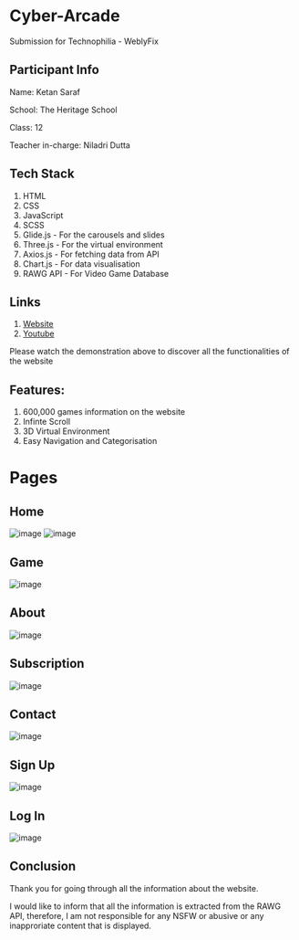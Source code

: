 # Cyber-Arcade
Submission for Technophilia - WeblyFix

## Participant Info

Name: Ketan Saraf

School: The Heritage School

Class: 12

Teacher in-charge: Niladri Dutta

## Tech Stack

1. HTML
2. CSS
3. JavaScript
4. SCSS
5. Glide.js - For the carousels and slides
6. Three.js - For the virtual environment
7. Axios.js - For fetching data from API
8. Chart.js - For data visualisation
9. RAWG API - For Video Game Database

## Links
1.  [Website](https://keshraf.github.io/Cyber-Arcade/)
2.  [Youtube](https://youtu.be/H534P9WOXV0)

Please watch the demonstration above to discover all the functionalities of the website

## Features:
1. 600,000 games information on the website
2. Infinte Scroll
3. 3D Virtual Environment
4. Easy Navigation and Categorisation

# Pages

## Home 

![image](https://user-images.githubusercontent.com/82109991/137639895-a943dd9c-43af-42fd-b6ba-18a0a765031f.png)
![image](https://user-images.githubusercontent.com/82109991/137639917-916d53ed-a9f8-42cd-b27c-f4df065449ff.png)

## Game 

![image](https://user-images.githubusercontent.com/82109991/137639953-46ae6ff2-2067-40a4-8b24-fc60d44bea76.png)

## About

![image](https://user-images.githubusercontent.com/82109991/137639978-d678d694-e26b-4933-ba57-781479188df3.png)

## Subscription

![image](https://user-images.githubusercontent.com/82109991/137639996-264c033a-9923-407c-812c-b1f4aeb29174.png)

## Contact

![image](https://user-images.githubusercontent.com/82109991/137640006-577a88a7-9dc6-4206-9f29-cde89c10b88b.png)

## Sign Up

![image](https://user-images.githubusercontent.com/82109991/137640022-bb220d93-22cf-4a1e-8a56-8b9a72af6a9c.png)

## Log In

![image](https://user-images.githubusercontent.com/82109991/137640032-26c68d5f-c465-4eec-b9c2-321192278db3.png)


## Conclusion

Thank you for going through all the information about the website.

I would like to inform that all the information is extracted from the RAWG API, therefore, I am not responsible for any NSFW or abusive or any inapproriate content that is displayed. 
